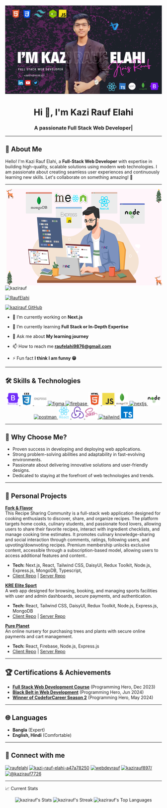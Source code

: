 

![cover photo!](https://raw.githubusercontent.com/kazirauf/kazirauf/refs/heads/main/banner.png)

<h1 align="center">Hi 👋, I'm Kazi Rauf Elahi</h1>
<h3 align="center">A passionate Full Stack Web Developer|</h3>


---

## 👋 About Me  
Hello! I'm Kazi Rauf Elahi, a **Full-Stack Web Developer** with expertise in building high-quality, scalable solutions using modern web technologies. I am passionate about creating seamless user experiences and continuously learning new skills. Let's collaborate on something amazing! 🚀

---
<img align="right" alt="Coding" width="500" height="310" src="https://raw.githubusercontent.com/kazirauf/kazirauf/refs/heads/main/Black%20and%20Pink%20Gradient%20Motivational%20Quote%20Desktop%20Wallpaper.png">


<p align="left">
  <img src="https://komarev.com/ghpvc/?username=kazirauf&label=Profile%20views&color=0e75b6&style=flat" alt="kazirauf" />
</p>

<div ><p align="left">
  <a href="https://x.com/RaufElahi" target="_blank">
    <img src="https://img.shields.io/twitter/follow/RaufElahi?logo=twitter&style=for-the-badge" alt="RaufElahi" />
  </a>
</p>

<p align="left">
  <a href="https://github.com/kazirauf" target="_blank">
    <img src="https://img.shields.io/github/followers/kazirauf?logo=github&style=for-the-badge" alt="kazirauf GitHub" />
  </a>
</p></div>

- 🔭 I’m currently working on **Next.js**

- 🌱 I’m currently learning **Full Stack or In-Depth Expertise**

- 💬 Ask me about **My learning journey**

- 📫 How to reach me **raufelahi9876@gmail.com**

- ⚡ Fun fact **I think I am funny 😁**
---

## 🛠️ Skills & Technologies  
<p align="center"> <a href="https://getbootstrap.com" target="_blank" rel="noreferrer"> <img src="https://raw.githubusercontent.com/devicons/devicon/master/icons/bootstrap/bootstrap-plain-wordmark.svg" alt="bootstrap" width="40" height="40"/> </a> <a href="https://www.w3schools.com/css/" target="_blank" rel="noreferrer"> <img src="https://raw.githubusercontent.com/devicons/devicon/master/icons/css3/css3-original-wordmark.svg" alt="css3" width="40" height="40"/> </a> <a href="https://expressjs.com" target="_blank" rel="noreferrer"> <img src="https://raw.githubusercontent.com/devicons/devicon/master/icons/express/express-original-wordmark.svg" alt="express" width="40" height="40"/> </a> <a href="https://www.figma.com/" target="_blank" rel="noreferrer"> <img src="https://www.vectorlogo.zone/logos/figma/figma-icon.svg" alt="figma" width="40" height="40"/> </a> <a href="https://firebase.google.com/" target="_blank" rel="noreferrer"> <img src="https://www.vectorlogo.zone/logos/firebase/firebase-icon.svg" alt="firebase" width="40" height="40"/> </a> <a href="https://www.w3.org/html/" target="_blank" rel="noreferrer"> <img src="https://raw.githubusercontent.com/devicons/devicon/master/icons/html5/html5-original-wordmark.svg" alt="html5" width="40" height="40"/> </a> <a href="https://developer.mozilla.org/en-US/docs/Web/JavaScript" target="_blank" rel="noreferrer"> <img src="https://raw.githubusercontent.com/devicons/devicon/master/icons/javascript/javascript-original.svg" alt="javascript" width="40" height="40"/> </a> <a href="https://www.mongodb.com/" target="_blank" rel="noreferrer"> <img src="https://raw.githubusercontent.com/devicons/devicon/master/icons/mongodb/mongodb-original-wordmark.svg" alt="mongodb" width="40" height="40"/> </a> <a href="https://nextjs.org/" target="_blank" rel="noreferrer"> <img src="https://cdn.worldvectorlogo.com/logos/nextjs-2.svg" alt="nextjs" width="40" height="40"/> </a> <a href="https://nodejs.org" target="_blank" rel="noreferrer"> <img src="https://raw.githubusercontent.com/devicons/devicon/master/icons/nodejs/nodejs-original-wordmark.svg" alt="nodejs" width="40" height="40"/> </a> <a href="https://postman.com" target="_blank" rel="noreferrer"> <img src="https://www.vectorlogo.zone/logos/getpostman/getpostman-icon.svg" alt="postman" width="40" height="40"/> </a> <a href="https://reactjs.org/" target="_blank" rel="noreferrer"> <img src="https://raw.githubusercontent.com/devicons/devicon/master/icons/react/react-original-wordmark.svg" alt="react" width="40" height="40"/> </a> <a href="https://redux.js.org" target="_blank" rel="noreferrer"> <img src="https://raw.githubusercontent.com/devicons/devicon/master/icons/redux/redux-original.svg" alt="redux" width="40" height="40"/> </a> <a href="https://sass-lang.com" target="_blank" rel="noreferrer"> <img src="https://raw.githubusercontent.com/devicons/devicon/master/icons/sass/sass-original.svg" alt="sass" width="40" height="40"/> </a> <a href="https://tailwindcss.com/" target="_blank" rel="noreferrer"> <img src="https://www.vectorlogo.zone/logos/tailwindcss/tailwindcss-icon.svg" alt="tailwind" width="40" height="40"/> </a> <a href="https://www.typescriptlang.org/" target="_blank" rel="noreferrer"> <img src="https://raw.githubusercontent.com/devicons/devicon/master/icons/typescript/typescript-original.svg" alt="typescript" width="40" height="40"/> </a> </p>


---

## 🌟 Why Choose Me?  
- Proven success in developing and deploying web applications.  
- Strong problem-solving abilities and adaptability in fast-evolving environments.  
- Passionate about delivering innovative solutions and user-friendly designs.  
- Dedicated to staying at the forefront of web technologies and trends.
  
---

## 🔧 Personal Projects  
**[Fork & Flavor](https://fandf-client.vercel.app/)**  
This Recipe Sharing Community is a full-stack web application designed for cooking enthusiasts to discover, share, and organize recipes. The platform targets home cooks, culinary students, and passionate food lovers, allowing users to share their favorite recipes, interact with ingredient checklists, and manage cooking time estimates. It promotes culinary knowledge-sharing and social interaction through comments, ratings, following users, and upvoting/downvoting recipes. Premium membership unlocks exclusive content, accessible through a subscription-based model, allowing users to access additional features and content..  
- **Tech:** Next.js, React, Tailwind CSS, DaisyUI, Redux Toolkit, Node.js, Express.js, MongoDB, Typescript,   
- [Client Repo](https://github.com/kazirauf/Fork-Flavor-Client-Side) | [Server Repo](https://github.com/kazirauf/Fork-Flavor-Server-Side)

**[KRE Elite Sport](https://kre-elite-sport.vercel.app/)**  
A web app designed for browsing, booking, and managing sports facilities with user and admin dashboards, secure payments, and authentication.  
- **Tech:** React, Tailwind CSS, DaisyUI, Redux Toolkit, Node.js, Express.js, MongoDB  
- [Client Repo](https://github.com/kazirauf/KRE-EliteSport-Client) | [Server Repo](https://github.com/kazirauf/KRE-Elite-Sport-Backend)


**[Pure Planet](https://pure-planet-fdda8.web.app/)**  
An online nursery for purchasing trees and plants with secure online payments and cart management.  
- **Tech:** React, Firebase, Node.js, Express.js  
- [Client Repo](https://github.com/kazirauf/pure-planet-client) | [Server Repo](https://github.com/kazirauf/pure-planet-server)

---

## 🏆 Certifications & Achievements  
- **[Full Stack Web Development Course](https://drive.google.com/file/d/1AurmTgI7TEl1iwRP3IYUJETMZwOydolv/view?usp=sharing)** (Programming Hero, Dec 2023)  
- **[Black Belt in Web Development](https://drive.google.com/file/d/1m5K1PXQaaiDA5s5W35sU8A2CqJadMXoM/view?usp=sharing)** (Programming Hero, Jun 2024)  
- **[Winner of CodeforCareer Season 2](https://drive.google.com/file/d/1L8UnHITjmXARUl1-bspySBTAXkzcHx6D/view?usp=sharing)** (Programming Hero, May 2024)

---


## 🌐 Languages  
- **Bangla** (Expert)  
- **English, Hindi** (Comfortable)

---

## 🔗 Connect with me 
<p align="left">
<a href="https://twitter.com/raufelahi" target="blank"><img align="center" src="https://raw.githubusercontent.com/rahuldkjain/github-profile-readme-generator/master/src/images/icons/Social/twitter.svg" alt="raufelahi" height="30" width="40" /></a>
<a href="https://linkedin.com/in/kazi-rauf-elahi-a47a78250" target="blank"><img align="center" src="https://raw.githubusercontent.com/rahuldkjain/github-profile-readme-generator/master/src/images/icons/Social/linked-in-alt.svg" alt="kazi-rauf-elahi-a47a78250" height="30" width="40" /></a>
<a href="https://fb.com/webdevrauf" target="blank"><img align="center" src="https://raw.githubusercontent.com/rahuldkjain/github-profile-readme-generator/master/src/images/icons/Social/facebook.svg" alt="webdevrauf" height="30" width="40" /></a>
<a href="https://instagram.com/kazirauf897/" target="blank"><img align="center" src="https://raw.githubusercontent.com/rahuldkjain/github-profile-readme-generator/master/src/images/icons/Social/instagram.svg" alt="kazirauf897/" height="30" width="40" /></a>
<a href="https://www.youtube.com/c/@kazirauf7726" target="blank"><img align="center" src="https://raw.githubusercontent.com/rahuldkjain/github-profile-readme-generator/master/src/images/icons/Social/youtube.svg" alt="@kazirauf7726" height="30" width="40" /></a>
</p>

---

📈 Current Stats

<div align="center">
  <img src="https://github-readme-stats.vercel.app/api?username=kazirauf&theme=radical&show_icons=true&hide_border=true&count_private=true" alt="kazirauf's Stats" />
  <img src="https://github-readme-streak-stats.herokuapp.com/?user=kazirauf&theme=radical&hide_border=true" alt="kazirauf's Streak" />
  <img src="https://github-readme-stats.vercel.app/api/top-langs/?username=kazirauf&theme=radical&show_icons=true&hide_border=true&layout=compact" alt="kazirauf's Top Languages" />
</div>


